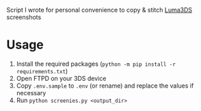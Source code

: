 Script I wrote for personal convenience to copy & stitch [Luma3DS](https://github.com/LumaTeam/Luma3DS) screenshots 

# Usage
1. Install the required packages (`python -m pip install -r requirements.txt`)
2. Open FTPD on your 3DS device
3. Copy `.env.sample` to `.env` (or rename) and replace the values if necessary
4. Run `python screenies.py <output_dir>` 